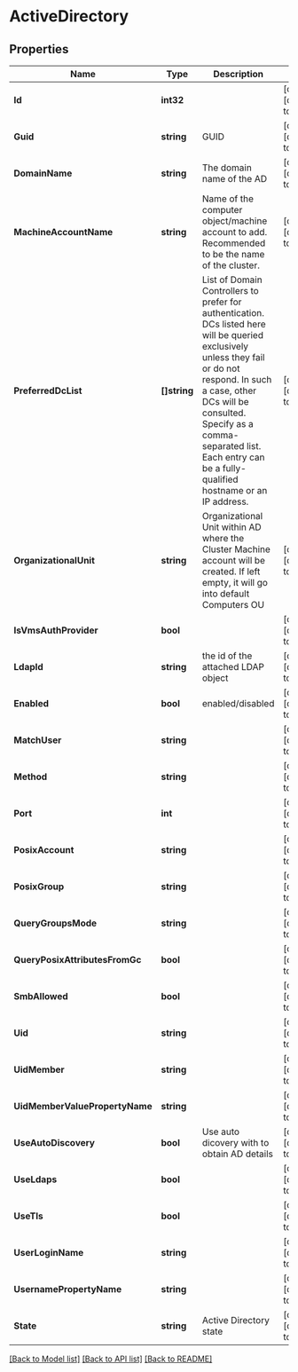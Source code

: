 # ActiveDirectory

## Properties
Name | Type | Description | Notes
------------ | ------------- | ------------- | -------------
**Id** | **int32** |  | [optional] [default to null]
**Guid** | **string** | GUID | [optional] [default to null]
**DomainName** | **string** | The domain name of the AD | [optional] [default to null]
**MachineAccountName** | **string** | Name of the computer object/machine account to add. Recommended to be the name of the cluster. | [optional] [default to null]
**PreferredDcList** | **[]string** | List of Domain Controllers to prefer for authentication. DCs listed here will be queried exclusively unless they fail or do not respond. In such a case, other DCs will be consulted. Specify as a comma-separated list. Each entry can be a fully-qualified hostname or an IP address. | [optional] [default to null]
**OrganizationalUnit** | **string** | Organizational Unit within AD where the Cluster Machine account will be created. If left empty, it will go into default Computers OU | [optional] [default to null]
**IsVmsAuthProvider** | **bool** |  | [optional] [default to null]
**LdapId** | **string** | the id of the attached LDAP object | [optional] [default to null]
**Enabled** | **bool** | enabled/disabled | [optional] [default to null]
**MatchUser** | **string** |  | [optional] [default to null]
**Method** | **string** |  | [optional] [default to null]
**Port** | **int** |  | [optional] [default to null]
**PosixAccount** | **string** |  | [optional] [default to null]
**PosixGroup** | **string** |  | [optional] [default to null]
**QueryGroupsMode** | **string** |  | [optional] [default to null]
**QueryPosixAttributesFromGc** | **bool** |  | [optional] [default to null]
**SmbAllowed** | **bool** |  | [optional] [default to null]
**Uid** | **string** |  | [optional] [default to null]
**UidMember** | **string** |  | [optional] [default to null]
**UidMemberValuePropertyName** | **string** |  | [optional] [default to null]
**UseAutoDiscovery** | **bool** | Use auto dicovery with to obtain AD details | [optional] [default to null]
**UseLdaps** | **bool** |  | [optional] [default to null]
**UseTls** | **bool** |  | [optional] [default to null]
**UserLoginName** | **string** |  | [optional] [default to null]
**UsernamePropertyName** | **string** |  | [optional] [default to null]
**State** | **string** | Active Directory state | [optional] [default to null]

[[Back to Model list]](../README.md#documentation-for-models) [[Back to API list]](../README.md#documentation-for-api-endpoints) [[Back to README]](../README.md)


